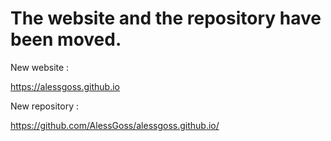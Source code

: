 # The website and the repository have been moved.

New website :

https://alessgoss.github.io

New repository :

https://github.com/AlessGoss/alessgoss.github.io/


